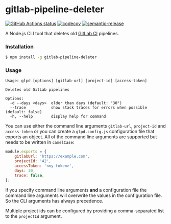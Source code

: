 # gitlab-pipeline-deleter

[![GitHub Actions status](https://github.com/screendriver/gitlab-pipeline-deleter/workflows/CI/badge.svg)](https://github.com/screendriver/gitlab-pipeline-deleter/actions)
[![codecov](https://codecov.io/gh/screendriver/gitlab-pipeline-deleter/branch/main/graph/badge.svg)](https://codecov.io/gh/screendriver/gitlab-pipeline-deleter)
[![semantic-release](https://img.shields.io/badge/%20%20%F0%9F%93%A6%F0%9F%9A%80-semantic--release-e10079.svg)](https://github.com/semantic-release/semantic-release)

A Node.js CLI tool that deletes old [GitLab CI](https://docs.gitlab.com/ee/ci/) pipelines.

### Installation

```sh
$ npm install -g gitlab-pipeline-deleter
```

### Usage

```
Usage: glpd [options] [gitlab-url] [project-id] [access-token]

Deletes old GitLab pipelines

Options:
  -d --days <days>  older than days (default: "30")
  --trace           show stack traces for errors when possible (default: false)
  -h, --help        display help for command
```

You can use either the command line arguments `gitlab-url`, `project-id` and `access-token` or you can create a `glpd.config.js` configuration file that exports an object. All of the command line arguments are supported but needs to be written in `camelCase`:

```js
module.exports = {
    gitlabUrl: 'https://example.com',
    projectId: '42',
    accessToken: '<my-token>',
    days: 30,
    trace: false,
};
```

If you specify command line arguments **and** a configuration file the command line arguments will overwrite the values in the configuration file. So the CLI arguments has always precedence.

Multiple project ids can be configured by providing a comma-separated list to the `projectId` argument.
